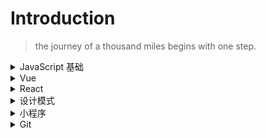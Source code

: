 # Introduction

> the journey of a thousand miles begins with one step.

<details>
<summary>JavaScript 基础</summary>

- [跨域详解及其常见的解决方式](https://github.com/yangrenmu/blog/issues/1)
- [JavaScript 中的 this](https://github.com/yangrenmu/blog/issues/2)
- [JavaScript 中的原型和原型链](https://github.com/yangrenmu/blog/issues/3)
- [JavaScript 中的作用域和闭包](https://github.com/yangrenmu/blog/issues/4)
- [JavaScript 中 new 的用处及其实现](https://github.com/yangrenmu/blog/issues/5)
- [JavaScript 中 call、apply、bind 的简单实现](https://github.com/yangrenmu/blog/issues/6)
- [JavaScript 的运行机制](https://github.com/yangrenmu/blog/issues/12) -[JavaScript 中的 symbol 是什么？](https://github.com/yangrenmu/blog/issues/27)
</details>

<details>
<summary>Vue</summary>

- [vue 的 nextTick 原理](https://github.com/yangrenmu/blog/issues/14)
- [vue 源码阅读一：Vue 的初始化](https://github.com/yangrenmu/blog/issues/15)
- [vue 源码阅读二：虚拟 DOM 是如何生成的？（上）](https://github.com/yangrenmu/blog/issues/16)
- [vue 源码阅读三：虚拟 DOM 是如何生成的？（下）](https://github.com/yangrenmu/blog/issues/17)
- [vue 源码阅读四：虚拟 DOM 是如何渲染成真实的 DOM 的？（上）](https://github.com/yangrenmu/blog/issues/18)
- [vue 源码阅读五：虚拟 DOM 是如何渲染成真实的 DOM 的？（下）](https://github.com/yangrenmu/blog/issues/19)
- [vue 源码阅读六：diff 算法](https://github.com/yangrenmu/blog/issues/20)
- [vue 源码阅读七：响应式原理](https://github.com/yangrenmu/blog/issues/37)
- [vue2 中使用 composition-api](https://github.com/yangrenmu/blog/issues/28)
</details>

<details>
<summary>React</summary>

- [实现一个 react 系列一：JSX 和虚拟 DOM](https://github.com/yangrenmu/blog/issues/9)
- [实现一个 react 系列二：渲染组件](https://github.com/yangrenmu/blog/issues/10)
- [实现一个 react 系列三：生命周期](https://github.com/yangrenmu/blog/issues/11)
</details>

<details>
<summary>设计模式</summary>

- [JavaScript 设计模式（一）：单例模式](https://github.com/yangrenmu/blog/issues/21)
- [JavaScript 设计模式（二）：策略模式](https://github.com/yangrenmu/blog/issues/22)
- [JavaScript 设计模式（三）：代理模式](https://github.com/yangrenmu/blog/issues/23)
- [JavaScript 设计模式（四）：迭代器模式](https://github.com/yangrenmu/blog/issues/24)
- [JavaScript 设计模式（五）：发布-订阅模式](https://github.com/yangrenmu/blog/issues/25)
- [JavaScript 设计模式（六）：命令模式](https://github.com/yangrenmu/blog/issues/26)
- [JavaScript 设计模式（七）：组合模式](https://github.com/yangrenmu/blog/issues/29)
- [JavaScript 设计模式（八）：模板方法模式](https://github.com/yangrenmu/blog/issues/30)
- [JavaScript 设计模式（九）：享元模式](https://github.com/yangrenmu/blog/issues/31)
- [JavaScript 设计模式（十）：职责链模式](https://github.com/yangrenmu/blog/issues/32)
- [JavaScript 设计模式（十一）：中介者模式](https://github.com/yangrenmu/blog/issues/33)
- [JavaScript 设计模式（十三）：状态模式](https://github.com/yangrenmu/blog/issues/34)
- [JavaScript 设计模式（十四）：适配器模式](https://github.com/yangrenmu/blog/issues/35)
- [JavaScript 设计模式（十五）：设计原则](https://github.com/yangrenmu/blog/issues/36)
</details>

<details>
<summary>小程序</summary>

- [小程序之蓝牙的使用](https://github.com/yangrenmu/blog/issues/7)
- [小程序中，iOS 设备获取蓝牙设备的 Mac 地址](https://github.com/yangrenmu/blog/issues/8)
</details>

<details>
<summary>Git</summary>

- [Git 的基本操作](https://github.com/yangrenmu/blog/issues/13)
</details>

